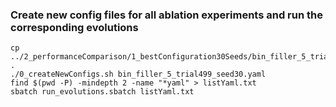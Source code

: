 ### Create new config files for all ablation experiments and run the corresponding evolutions
```
cp ../2_performanceComparison/1_bestConfiguration30Seeds/bin_filler_5_trial499_seed30.yaml .
./0_createNewConfigs.sh bin_filler_5_trial499_seed30.yaml
find $(pwd -P) -mindepth 2 -name "*yaml" > listYaml.txt
sbatch run_evolutions.sbatch listYaml.txt
```
